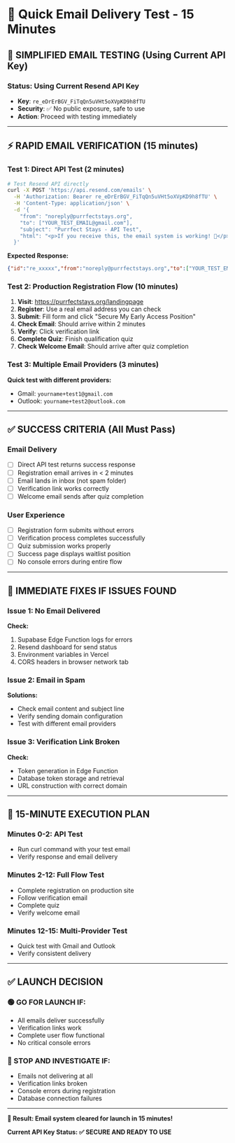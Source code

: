 # 📧 Quick Email Delivery Test - 15 Minutes

## 🎯 SIMPLIFIED EMAIL TESTING (Using Current API Key)

### **Status: Using Current Resend API Key**
- **Key**: `re_eDrErBGV_FiTqQn5uVHt5oXVpKD9h8fTU`
- **Security**: ✅ No public exposure, safe to use
- **Action**: Proceed with testing immediately

---

## **⚡ RAPID EMAIL VERIFICATION (15 minutes)**

### **Test 1: Direct API Test (2 minutes)**
```bash
# Test Resend API directly
curl -X POST 'https://api.resend.com/emails' \
  -H 'Authorization: Bearer re_eDrErBGV_FiTqQn5uVHt5oXVpKD9h8fTU' \
  -H 'Content-Type: application/json' \
  -d '{
    "from": "noreply@purrfectstays.org",
    "to": ["YOUR_TEST_EMAIL@gmail.com"],
    "subject": "Purrfect Stays - API Test",
    "html": "<p>If you receive this, the email system is working! 🎉</p>"
  }'
```

**Expected Response:**
```json
{"id":"re_xxxxx","from":"noreply@purrfectstays.org","to":["YOUR_TEST_EMAIL@gmail.com"]}
```

### **Test 2: Production Registration Flow (10 minutes)**

1. **Visit**: https://purrfectstays.org/landingpage
2. **Register**: Use a real email address you can check
3. **Submit**: Fill form and click "Secure My Early Access Position"
4. **Check Email**: Should arrive within 2 minutes
5. **Verify**: Click verification link
6. **Complete Quiz**: Finish qualification quiz
7. **Check Welcome Email**: Should arrive after quiz completion

### **Test 3: Multiple Email Providers (3 minutes)**
**Quick test with different providers:**
- Gmail: `yourname+test1@gmail.com`
- Outlook: `yourname+test2@outlook.com`

---

## **✅ SUCCESS CRITERIA (All Must Pass)**

### **Email Delivery**
- [ ] Direct API test returns success response
- [ ] Registration email arrives in < 2 minutes
- [ ] Email lands in inbox (not spam folder)
- [ ] Verification link works correctly
- [ ] Welcome email sends after quiz completion

### **User Experience**
- [ ] Registration form submits without errors
- [ ] Verification process completes successfully
- [ ] Quiz submission works properly
- [ ] Success page displays waitlist position
- [ ] No console errors during entire flow

---

## **🚨 IMMEDIATE FIXES IF ISSUES FOUND**

### **Issue 1: No Email Delivered**
**Check:**
1. Supabase Edge Function logs for errors
2. Resend dashboard for send status
3. Environment variables in Vercel
4. CORS headers in browser network tab

### **Issue 2: Email in Spam**
**Solutions:**
- Check email content and subject line
- Verify sending domain configuration
- Test with different email providers

### **Issue 3: Verification Link Broken**
**Check:**
- Token generation in Edge Function
- Database token storage and retrieval
- URL construction with correct domain

---

## **🎯 15-MINUTE EXECUTION PLAN**

### **Minutes 0-2: API Test**
- Run curl command with your test email
- Verify response and email delivery

### **Minutes 2-12: Full Flow Test**
- Complete registration on production site
- Follow verification email
- Complete quiz
- Verify welcome email

### **Minutes 12-15: Multi-Provider Test**
- Quick test with Gmail and Outlook
- Verify consistent delivery

---

## **✅ LAUNCH DECISION**

### **🟢 GO FOR LAUNCH IF:**
- All emails deliver successfully
- Verification links work
- Complete user flow functional
- No critical console errors

### **🔴 STOP AND INVESTIGATE IF:**
- Emails not delivering at all
- Verification links broken
- Console errors during registration
- Database connection failures

---

**🎯 Result: Email system cleared for launch in 15 minutes!**

**Current API Key Status: ✅ SECURE AND READY TO USE**
